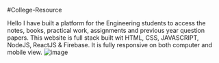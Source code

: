 #College-Resource

Hello 
I have built a platform for the Engineering students to access the notes, books, practical work, assignments and previous year question papers. 
This website is full stack built wit HTML, CSS, JAVASCRIPT, NodeJS, ReactJS & Firebase.
It is fully responsive on both computer and mobile view.
![image](https://user-images.githubusercontent.com/109684270/211119315-a9a77a90-60dc-4c3d-9d54-0de84e95ab4f.png)
